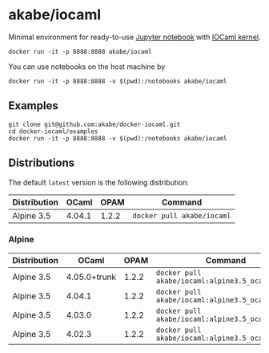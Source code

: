 # akabe/iocaml

Minimal environment for ready-to-use [Jupyter notebook](http://ipython.org/notebook.html) with [IOCaml kernel](https://github.com/andrewray/iocaml).

```
docker run -it -p 8888:8888 akabe/iocaml
```

You can use notebooks on the host machine by

```
docker run -it -p 8888:8888 -v $(pwd):/notebooks akabe/iocaml
```

## Examples

```
git clone git@github.com:akabe/docker-iocaml.git
cd docker-iocaml/examples
docker run -it -p 8888:8888 -v $(pwd):/notebooks akabe/iocaml
```

## Distributions

The default `latest` version is the following distribution:

| Distribution | OCaml | OPAM | Command |
| ------------ | ----- | ---- | ------- |
| Alpine 3.5 | 4.04.1 | 1.2.2 | `docker pull akabe/iocaml` |

### Alpine

| Distribution | OCaml | OPAM | Command |
| ------------ | ----- | ---- | ------- |
| Alpine 3.5 | 4.05.0+trunk | 1.2.2 | `docker pull akabe/iocaml:alpine3.5_ocaml4.05.0` |
| Alpine 3.5 | 4.04.1 | 1.2.2 | `docker pull akabe/iocaml:alpine3.5_ocaml4.04.1` |
| Alpine 3.5 | 4.03.0 | 1.2.2 | `docker pull akabe/iocaml:alpine3.5_ocaml4.03.0` |
| Alpine 3.5 | 4.02.3 | 1.2.2 | `docker pull akabe/iocaml:alpine3.5_ocaml4.02.3` |
